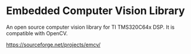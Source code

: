 # Embedded Computer Vision Library

An open source computer vision library for TI TMS320C64x DSP. It is compatible with OpenCV.

https://sourceforge.net/projects/emcv/


